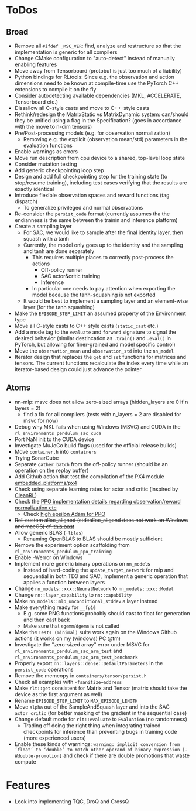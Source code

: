 # ToDos


## Broad
- Remove all `#ifdef _MSC_VER`: find, analyze and restructure so that the implementation is generic for all compilers
- Change CMake configuration to "auto-detect" instead of manually enabling features
- Move away from Tensorboard (protobuf is just too much of a liability)
- Python bindings for RLtools: Since e.g. the observation and action dimensions need to be known at compile-time use the PyTorch C++ extensions to compile it on the fly
- Consider autodetecting available dependencies (MKL, ACCELERATE, Tensorboard etc.)
- Dissallow all C-style casts and move to C++-style casts
- Rethink/redesign the MatrixStatic vs MatrixDynamic system: can/should they be unified using a flag in the Specification? (goes in accordance with the move to n-dim tensors)
- Pre/Post-processing models (e.g. for observation normalization)
  - Removing e.g. the explicit (observation mean/std) parameters in the evaluation functions
- Enable warnings as errors
- Move run description from cpu device to a shared, top-level loop state
- Consider mutation testing
- Add generic checkpointing loop step
- Design and add full checkpointing step for the training state (to stop/resume training), including test cases verifying that the results are exactly identical
- Introduce flexible observation spaces and reward functions (tag dispatch)
  - To generalize privileged and normal observations
- Re-consider the `persist_code` format (currently assumes tha the endianness is the same between the trainin and inference platform)
- Create a sampling layer
  - For SAC, we would like to sample after the final identity layer, then squash with a tanh
  - Currently, the model only goes up to the identity and the sampling and tanh are done separately
    - This requires multiple places to correctly post-process the actions
      - Off-policy runner
      - SAC actor&critic training
      - Inference
    - In particular one needs to pay attention when exporting the model because the tanh-squashing is not exported
  - It would be best to implement a sampling layer and an element-wise layer (for the tanh squashing)
- Make the `EPISODE_STEP_LIMIT` an assumed property of the Environment type
- Move all C-style casts to C++ style casts (`static_cast` etc.)
- Add a mode tag to the `evaluate` and `forward` signature to signal the desired behavior (similar destincation as `.train()` and `.eval()` in PyTorch, but allowing for finer-grained and model specific control)
- Move the `observation_mean` and `observation_std` into the `nn_model`
- Iterator design that replaces the `get` and `set` functions for matrices and tensors. The current functions recalculate the index every time while an iterator-based design could just advance the pointer
## Atoms
- nn-mlp: msvc does not allow zero-sized arrays (hidden_layers are 0 if n layers = 2)
  - find a fix for all compilers (tests with n_layers = 2 are disabled for msvc for now)
- Debug why MKL fails when using Windows (MSVC) and CUDA in the `rl_environments_pendulum_sac_cuda`
- Port NaN init to the CUDA device
- Investigate MuJoCo build flags (used for the official release builds)
- Move `container.h` into `containers`
- Trying SonarCube
- Separate `gather_batch` from the off-policy runner (should be an operation on the replay buffer)
- Add Github action that test the compilation of the PX4 module [embedded_platforms/px4](embedded_platforms/px4)
- Check using separate learning rates for actor and critic (inspired by [CleanRL](https://github.com/vwxyzjn/cleanrl/blob/8cbca61360ef98660f149e3d76762350ce613323/cleanrl/sac_continuous_action.py#L52))
- Check the [PPO implementation details regarding observation/reward normalization etc](https://github.com/vwxyzjn/cleanrl/blob/8cbca61360ef98660f149e3d76762350ce613323/cleanrl/ppo_continuous_action.py#L94)
  - Check [high epsilon Adam for PPO](https://github.com/vwxyzjn/cleanrl/blob/8cbca61360ef98660f149e3d76762350ce613323/cleanrl/ppo_continuous_action.py#L183)
- ~~Roll custom alloc_aligned (std::alloc_aligend does not work on Windows and macOS) cf. [this post](https://github.com/marian-nmt/marian-dev/issues/227#issuecomment-385912753)~~
- Allow generic BLAS (`-lblas`)
  - Renaming OpenBLAS to BLAS should be mostly sufficient
- Remove the experiment option scaffolding from `rl_environments_pendulum_ppo_training`
- Enable -Werror on Windows
- Implement more generic binary operations on `nn_model`s
  - Instead of hard-coding the `update_target_network` for mlp and sequential in both TD3 and SAC, implement a generic operation that applies a function between layers
- Change `nn_models::xxx::NeuralNetwork` to `nn_models::xxx::Model`
- Change ``nn::layer_capability`` to ``nn::capability``
- Make `nn_models::mlp_unconditional_stddev` a layer instead
- Make everything ready for `__fp16`
  - E.g. some RNG functions probably should cast to float for generation and then cast back
  - Make sure that `sgemm`/`dgemm` is not called
- Make the `Tests (minimal)` suite work again on the Windows Github actions (it works on my (windows) PC @tm)
- Investigate the "zero-sized array" error under MSVC for `rl_environments_pendulum_sac_arm_test` and `rl_environments_pendulum_sac_arm_test_benchmark`
- Properly export `nn::layers::dense::DefaultParameters` in the `persist_code` operations
- Remove the memcopy in `containers/tensor/persist.h`
- Check all examples with `-fsanitize=address`
- Make `rlt::get` consistent for Matrix and Tensor (matrix should take the device as the first argument as well)
- Rename `EPISODE_STEP_LIMIT` to `MAX_EPISODE_LENGTH`
- Move `alpha` out of the SampleAndSquash layer and into the SAC `actor_critic` (for better masking of the gradient in the sequential case)
- Change default mode for `rlt::evaluate` to `Evaluation` (no randomness)
  - Trading off doing the right thing when integrating trained checkpoints for inference than preventing bugs in training code (more experienced users)
- Enable these kinds of warnings: `warning: implicit conversion from ‘float’ to ‘double’ to match other operand of binary expression [-Wdouble-promotion]` and check if there are double promotions that waste compute

# Features
- Look into implementing TQC, DroQ and CrossQ
